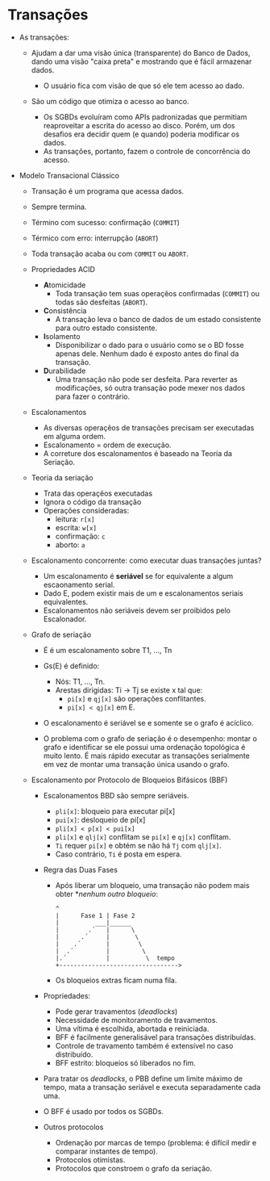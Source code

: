 Transações
===========

- As transações:
  - Ajudam a dar uma visão única (transparente) do Banco de Dados, dando
    uma visão "caixa preta" e mostrando que é fácil armazenar dados.
    - O usuário fica com visão de que só ele tem acesso ao dado.

  - São um código que otimiza o acesso ao banco.
    - Os SGBDs evoluíram como APIs padronizadas que permitiam reaproveitar
      a escrita do acesso ao disco. Porém, um dos desafios era decidir quem
      (e quando) poderia modificar os dados.
    - As transações, portanto, fazem o controle de concorrência do acesso.

- Modelo Transacional Clássico
  - Transação é um programa que acessa dados.
  - Sempre termina.
  - Término com sucesso: confirmação (`COMMIT`)
  - Térmico com erro: interrupção (`ABORT`)
  - Toda transação acaba ou com `COMMIT` ou `ABORT`.

  - Propriedades ACID
    - **A**tomicidade
      - Toda transação tem suas operaçẽos confirmadas (`COMMIT`) ou todas
        são desfeitas (`ABORT`).
    - **C**onsistência
      - A transação leva o banco de dados de um estado consistente para
        outro estado consistente.
    - **I**solamento
      - Disponibilizar o dado para o usuário como se o BD fosse apenas dele.
        Nenhum dado é exposto antes do final da transação.
    - **D**urabilidade
      - Uma transação não pode ser desfeita. Para reverter as modificações,
        só outra transação pode mexer nos dados para fazer o contrário.

  - Escalonamentos
    - As diversas operaçẽos de transações precisam ser executadas em
      alguma ordem.
    - Escalonamento = ordem de execução.
    - A correture dos escalonamentos é baseado na Teoria da Seriação.

  - Teoria da seriação
    - Trata das operaçẽos executadas
    - Ignora o código da transação
    - Operações consideradas:
      - leitura:     `r[x]`
      - escrita:     `w[x]`
      - confirmação: `c`
      - aborto:      `a`

  - Escalonamento concorrente: como executar duas transações juntas?
    - Um escalonamento é **seriável** se for equivalente a algum
      escaonamento serial.
    - Dado E, podem existir mais de um e escalonamentos seriais equivalentes.
    - Escalonamentos não seriáveis devem ser proibidos pelo Escalonador.

  - Grafo de seriação
    - É é um escalonamento sobre T1, ..., Tn
    - Gs(E) é definido:
      - Nós: T1, ..., Tn.
      - Arestas dirigidas: Ti -> Tj se existe x tal que:
        - `pi[x]` e `qj[x]` são operações conflitantes.
        - `pi[x] < qj[x]` em E.

    - O escalonamento é seriável se e somente se o grafo é acíclico.
    
    - O problema com o grafo de seriação é o desempenho: montar o grafo e
      identificar se ele possui uma ordenação topológica é muito lento.
      É mais rápido executar as transações serialmente em vez de montar
      uma transação única usando o grafo.

  - Escalonamento por Protocolo de Bloqueios Bifásicos (BBF)
    - Escalonamentos BBD são sempre seriáveis.
      - `pli[x]`: bloqueio para executar pi[x]
      - `pui[x]`: desloqueio de pi[x]
      - `pli[x] < p[x] < pui[x]`
      - `pli[x]` e `qlj[x]` conflitam se `pi[x]` e `qj[x]` conflitam.
      - `Ti` requer `pi[x]` e obtém se não há `Tj` com `qlj[x]`.
      - Caso contrário, `Ti` é posta em espera.

    - Regra das Duas Fases
      - Após liberar um bloqueio, uma transação não podem mais obter **nenhum
        outro bloqueio*:
        ```
        ^
        |      Fase 1 | Fase 2
        |          ___|______
        |        .´   |      \
        |      .´     |       \
        |    .´       |        \
        |  .´         |         \
        |.´           |          \  tempo
        +--------------------------------->
        ```
      - Os bloqueios extras ficam numa fila.

    - Propriedades:
      - Pode gerar travamentos (*deadlocks*)
      - Necessidade de monitoramento de travamentos.
      - Uma vítima é escolhida, abortada e reiniciada.
      - BFF é facilmente generalisável para transações distribuídas.
      - Controle de travamento também é extensível no caso distribuído.
      - BFF estrito: bloqueios só liberados no fim.

    - Para tratar os *deadlocks*, o PBB define um limite máximo de tempo,
      mata a transação seriável e executa separadamente cada uma.

    - O BFF é usado por todos os SGBDs.

    - Outros protocolos
      - Ordenação por marcas de tempo (problema: é difícil medir e comparar
        instantes de tempo).
      - Protocolos otimistas.
      - Protocolos que constroem o grafo da seriação.

